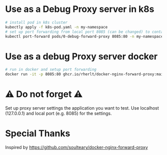 # Use as a Debug Proxy server in k8s
```sh
# install pod in k8s cluster
kubectly apply -f k8s-pod.yaml -n my-namespace
# set up port forwarding from local port 8085 (can be changed) to container port 80 (where the proxy is running)
kubectl port-forward pods/0-debug-forward-proxy 8085:80 -n my-namespace
```

# Use as a debug Proxy server docker
```sh
# run in docker and setup port forwarding
docker run -it -p 8085:80 ghcr.io/rherlt/docker-nginx-forward-proxy:main
```

# ⚠️ Do not forget ⚠️
Set up proxy server settings the application you want to test. Use localhost (127.0.0.1) and local port (e.g. 8085) for the settings.

# Special Thanks
Inspired by https://github.com/soulteary/docker-nginx-forward-proxy